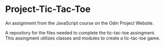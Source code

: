 # Project-Tic-Tac-Toe
An assignment from the JavaScript course on the Odin Project Website.

A repository for the files needed to complete the tic-tac-toe assingment.
This assingment utilizes classes and modules to create a tic-tac-toe game.